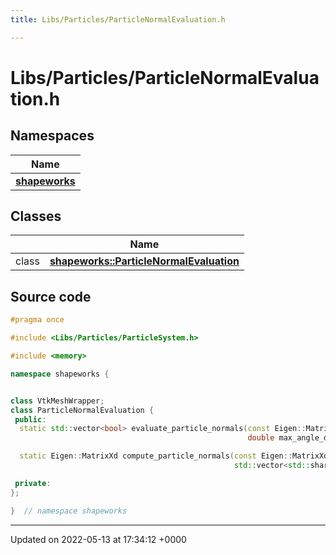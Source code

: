 ```yaml
---
title: Libs/Particles/ParticleNormalEvaluation.h

---
```


# Libs/Particles/ParticleNormalEvaluation.h



## Namespaces

| Name           |
| -------------- |
| **[shapeworks](../Namespaces/namespaceshapeworks.md)**  |

## Classes

|                | Name           |
| -------------- | -------------- |
| class | **[shapeworks::ParticleNormalEvaluation](../Classes/classshapeworks_1_1ParticleNormalEvaluation.md)**  |




## Source code

```cpp
#pragma once

#include <Libs/Particles/ParticleSystem.h>

#include <memory>

namespace shapeworks {


class VtkMeshWrapper;
class ParticleNormalEvaluation {
 public:
  static std::vector<bool> evaluate_particle_normals(const Eigen::MatrixXd& particles, const Eigen::MatrixXd& normals,
                                                     double max_angle_degrees);

  static Eigen::MatrixXd compute_particle_normals(const Eigen::MatrixXd& particles,
                                                  std::vector<std::shared_ptr<VtkMeshWrapper>> meshes);

 private:
};

}  // namespace shapeworks
```


-------------------------------

Updated on 2022-05-13 at 17:34:12 +0000
